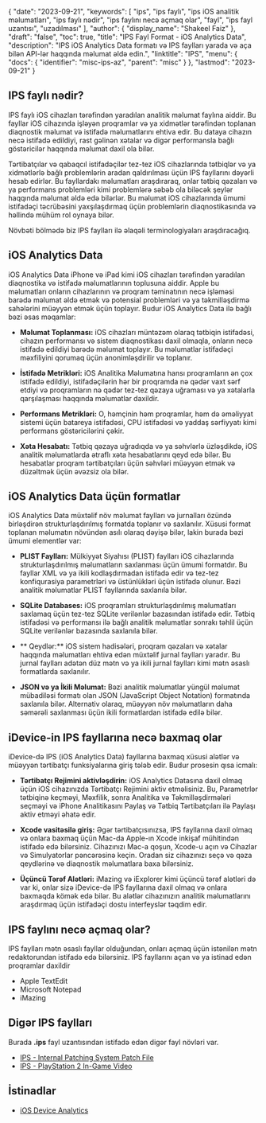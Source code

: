 {
  "date": "2023-09-21",
  "keywords": [
"ips",
"ips faylı",
"ips iOS analitik məlumatları",
"ips faylı nədir",
"ips faylını necə açmaq olar",
"fayl",
"ips fayl uzantısı",
"uzadılması"
],
  "author": {
    "display_name": "Shakeel Faiz"
},
  "draft": "false",
  "toc": true,
  "title": "IPS Fayl Format - iOS Analytics Data",
  "description": "IPS iOS Analytics Data formatı və IPS faylları yarada və aça bilən API-lər haqqında məlumat əldə edin.",
  "linktitle": "IPS",
  "menu": {
    "docs": {
      "identifier": "misc-ips-az",
      "parent": "misc"
}
},
  "lastmod": "2023-09-21"
}

## IPS faylı nədir?

IPS faylı iOS cihazları tərəfindən yaradılan analitik məlumat faylına aiddir. Bu fayllar iOS cihazında işləyən proqramlar və ya xidmətlər tərəfindən toplanan diaqnostik məlumat və istifadə məlumatlarını ehtiva edir. Bu dataya cihazın necə istifadə edildiyi, rast gəlinən xətalar və digər performansla bağlı göstəricilər haqqında məlumat daxil ola bilər.

Tərtibatçılar və qabaqcıl istifadəçilər tez-tez iOS cihazlarında tətbiqlər və ya xidmətlərlə bağlı problemlərin aradan qaldırılması üçün IPS fayllarını dəyərli hesab edirlər. Bu fayllardakı məlumatları araşdıraraq, onlar tətbiq qəzaları və ya performans problemləri kimi problemlərə səbəb ola biləcək şeylər haqqında məlumat əldə edə bilərlər. Bu məlumat iOS cihazlarında ümumi istifadəçi təcrübəsini yaxşılaşdırmaq üçün problemlərin diaqnostikasında və həllində mühüm rol oynaya bilər.

Növbəti bölmədə biz IPS faylları ilə əlaqəli terminologiyaları araşdıracağıq.

## iOS Analytics Data

iOS Analytics Data iPhone və iPad kimi iOS cihazları tərəfindən yaradılan diaqnostika və istifadə məlumatlarının toplusuna aiddir. Apple bu məlumatları onların cihazlarının və proqram təminatının necə işləməsi barədə məlumat əldə etmək və potensial problemləri və ya təkmilləşdirmə sahələrini müəyyən etmək üçün toplayır. Budur iOS Analytics Data ilə bağlı bəzi əsas məqamlar:

- **Məlumat Toplanması:** iOS cihazları müntəzəm olaraq tətbiqin istifadəsi, cihazın performansı və sistem diaqnostikası daxil olmaqla, onların necə istifadə edildiyi barədə məlumat toplayır. Bu məlumatlar istifadəçi məxfiliyini qorumaq üçün anonimləşdirilir və toplanır.

- **İstifadə Metrikləri:** iOS Analitika Məlumatına hansı proqramların ən çox istifadə edildiyi, istifadəçilərin hər bir proqramda nə qədər vaxt sərf etdiyi və proqramların nə qədər tez-tez qəzaya uğraması və ya xətalarla qarşılaşması haqqında məlumatlar daxildir.

- **Performans Metrikləri:** O, həmçinin həm proqramlar, həm də əməliyyat sistemi üçün batareya istifadəsi, CPU istifadəsi və yaddaş sərfiyyatı kimi performans göstəricilərini çəkir.

- **Xəta Hesabatı:** Tətbiq qəzaya uğradıqda və ya səhvlərlə üzləşdikdə, iOS analitik məlumatlarda ətraflı xəta hesabatlarını qeyd edə bilər. Bu hesabatlar proqram tərtibatçıları üçün səhvləri müəyyən etmək və düzəltmək üçün əvəzsiz ola bilər.

## iOS Analytics Data üçün formatlar

iOS Analytics Data müxtəlif növ məlumat faylları və jurnalları özündə birləşdirən strukturlaşdırılmış formatda toplanır və saxlanılır. Xüsusi format toplanan məlumatın növündən asılı olaraq dəyişə bilər, lakin burada bəzi ümumi elementlər var:

- **PLIST Faylları:** Mülkiyyət Siyahısı (PLIST) faylları iOS cihazlarında strukturlaşdırılmış məlumatların saxlanması üçün ümumi formatdır. Bu fayllar XML və ya ikili kodlaşdırmadan istifadə edir və tez-tez konfiqurasiya parametrləri və üstünlükləri üçün istifadə olunur. Bəzi analitik məlumatlar PLIST fayllarında saxlanıla bilər.

- **SQLite Databases:** iOS proqramları strukturlaşdırılmış məlumatları saxlamaq üçün tez-tez SQLite verilənlər bazasından istifadə edir. Tətbiq istifadəsi və performansı ilə bağlı analitik məlumatlar sonrakı təhlil üçün SQLite verilənlər bazasında saxlanıla bilər.

- ** Qeydlər:** iOS sistem hadisələri, proqram qəzaları və xətalar haqqında məlumatları ehtiva edən müxtəlif jurnal faylları yaradır. Bu jurnal faylları adətən düz mətn və ya ikili jurnal faylları kimi mətn əsaslı formatlarda saxlanılır.

- **JSON və ya İkili Məlumat:** Bəzi analitik məlumatlar yüngül məlumat mübadiləsi formatı olan JSON (JavaScript Object Notation) formatında saxlanıla bilər. Alternativ olaraq, müəyyən növ məlumatların daha səmərəli saxlanması üçün ikili formatlardan istifadə edilə bilər.

## iDevice-in IPS fayllarına necə baxmaq olar

iDevice-də IPS (iOS Analytics Data) fayllarına baxmaq xüsusi alətlər və müəyyən tərtibatçı funksiyalarına giriş tələb edir. Budur prosesin qısa icmalı:

- **Tərtibatçı Rejimini aktivləşdirin:** iOS Analytics Datasına daxil olmaq üçün iOS cihazınızda Tərtibatçı Rejimini aktiv etməlisiniz. Bu, Parametrlər tətbiqinə keçməyi, Məxfilik, sonra Analitika və Təkmilləşdirmələri seçməyi və iPhone Analitikasını Paylaş və Tətbiq Tərtibatçıları ilə Paylaşı aktiv etməyi əhatə edir.

- **Xcode vasitəsilə giriş:** Əgər tərtibatçısınızsa, IPS fayllarına daxil olmaq və onlara baxmaq üçün Mac-da Apple-ın Xcode inkişaf mühitindən istifadə edə bilərsiniz. Cihazınızı Mac-a qoşun, Xcode-u açın və Cihazlar və Simulyatorlar pəncərəsinə keçin. Oradan siz cihazınızı seçə və qəza qeydlərinə və diaqnostik məlumatlara baxa bilərsiniz.

- **Üçüncü Tərəf Alətləri:** iMazing və iExplorer kimi üçüncü tərəf alətləri də var ki, onlar sizə iDevice-də IPS fayllarına daxil olmaq və onlara baxmaqda kömək edə bilər. Bu alətlər cihazınızın analitik məlumatlarını araşdırmaq üçün istifadəçi dostu interfeyslər təqdim edir.

## IPS faylını necə açmaq olar?

IPS faylları mətn əsaslı fayllar olduğundan, onları açmaq üçün istənilən mətn redaktorundan istifadə edə bilərsiniz. IPS fayllarını açan və ya istinad edən proqramlar daxildir

- Apple TextEdit
- Microsoft Notepad
- iMazing

## Digər IPS faylları

Burada **.ips** fayl uzantısından istifadə edən digər fayl növləri var.

- [IPS - Internal Patching System Patch File](/game/ips/)
- [IPS - PlayStation 2 In-Game Video](/game/ips-ps2/)

## İstinadlar
* [iOS Device Analytics](https://www.apple.com/legal/privacy/data/en/device-analytics/)
